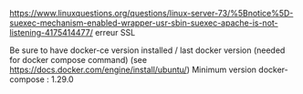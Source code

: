 https://www.linuxquestions.org/questions/linux-server-73/%5Bnotice%5D-suexec-mechanism-enabled-wrapper-usr-sbin-suexec-apache-is-not-listening-4175414477/ 
erreur SSL

Be sure to have docker-ce version installed / last docker version (needed for docker compose command) (see https://docs.docker.com/engine/install/ubuntu/)
Minimum version docker-compose : 1.29.0